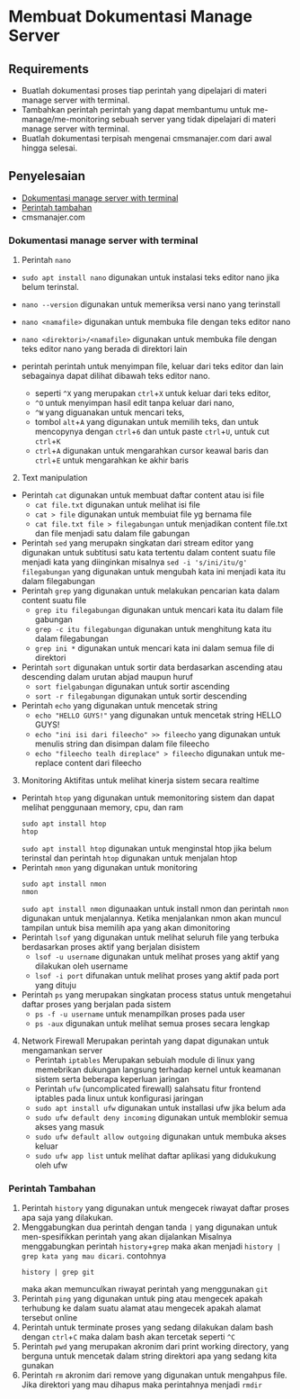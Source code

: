 # Membuat Dokumentasi Manage Server

## Requirements

- Buatlah dokumentasi proses tiap perintah yang dipelajari di materi manage server with terminal.
- Tambahkan perintah perintah yang dapat membantumu untuk me-manage/me-monitoring sebuah server yang tidak dipelajari di materi manage server with terminal.
- Buatlah dokumentasi terpisah mengenai cmsmanajer.com dari awal hingga selesai.

## Penyelesaian
- [Dokumentasi manage server with terminal](https://github.com/rifaicham/dumbways-report/tree/main/week-3#dokumentasi-manage-server-with-terminal) 
- [Perintah tambahan](https://github.com/rifaicham/dumbways-report/tree/main/week-3#perintah-tambahan) 
- cmsmanajer.com

### Dokumentasi manage server with terminal
1. Perintah `nano`
  - `sudo apt install nano` digunakan untuk instalasi teks editor nano jika belum terinstal.
  - `nano --version` digunakan untuk memeriksa versi nano yang terinstall

  - `nano <namafile>` digunakan untuk membuka file dengan teks editor nano
  - `nano <direktori>/<namafile>` digunakan untuk membuka file dengan teks editor nano yang berada di direktori lain
  - perintah perintah untuk menyimpan file, keluar dari teks editor dan lain sebagainya dapat dilihat dibawah teks editor nano. 
      - seperti `^X` yang merupakan `ctrl`+`X` untuk keluar dari teks editor, 
      - `^O` untuk menyimpan hasil edit tanpa keluar dari nano, 
      - `^W` yang diguanakan untuk mencari teks, 
      - tombol `alt`+`A` yang digunakan untuk memilih teks, dan untuk mencopynya dengan `ctrl`+`6` dan untuk paste `ctrl`+`U`, untuk cut `ctrl`+`K`
      - `ctrl`+`A` digunakan untuk mengarahkan cursor keawal baris dan `ctrl`+`E` untuk mengarahkan ke akhir baris
2. Text manipulation
  - Perintah `cat` digunakan untuk membuat daftar content atau isi file
    - `cat file.txt` digunakan untuk melihat isi file
    - `cat > file` digunakan untuk membuiat file yg bernama file
    - `cat file.txt file > filegabungan` untuk menjadikan content file.txt dan file menjadi satu dalam file gabungan
  - Perintah `sed` yang merupakn singkatan dari stream editor yang digunakan untuk subtitusi satu kata tertentu dalam content suatu file menjadi kata yang diinginkan misalnya `sed -i 's/ini/itu/g' filegabungan` yang digunakan untuk mengubah kata ini menjadi kata itu dalam filegabungan 
  - Perintah `grep` yang digunakan untuk melakukan pencarian kata dalam content suatu file
    - `grep itu filegabungan` digunakan untuk mencari kata itu dalam file gabungan
    - `grep -c itu filegabungan` digunakan untuk menghitung kata itu dalam filegabungan
    - `grep ini *` digunakan untuk mencari kata ini dalam semua file di direktori
  - Perintah `sort` digunakan untuk sortir data berdasarkan ascending atau descending dalam urutan abjad maupun huruf
    - `sort fielgabungan` digunakan untuk sortir ascending
    - `sort -r filegabungan` digunakan untuk sortir descending
  - Perintah `echo` yang digunakan untuk mencetak string
    - `echo "HELLO GUYS!"` yang digunakan untuk mencetak string HELLO GUYS!
    - `echo "ini isi dari fileecho" >> fileecho` yang digunakan untuk menulis string dan disimpan dalam file fileecho
    - `echo "fileecho tealh direplace" > fileecho` digunakan untuk me-replace content dari fileecho
3. Monitoring 
    Aktifitas untuk melihat kinerja sistem secara realtime
  - Perintah `htop` yang digunakan untuk memonitoring sistem dan dapat melihat penggunaan memory, cpu, dan ram
    ```
    sudo apt install htop 
    htop
    ```
    `sudo apt install htop` digunakan untuk menginstal htop jika belum terinstal dan perintah `htop` digunakan untuk menjalan htop
  - Perintah `nmon` yang digunakan untuk monitoring
    ```
    sudo apt install nmon
    nmon
    ```
    `sudo apt install nmon` digunaakan untuk install nmon dan perintah `nmon` digunakan untuk menjalannya. Ketika menjalankan nmon akan muncul tampilan untuk bisa memilih apa yang akan dimonitoring
  - Perintah `lsof` yang digunakan untuk melihat seluruh file yang terbuka berdasarkan proses aktif yang berjalan disistem
    - `lsof -u username` digunakan untuk melihat proses yang aktif yang dilakukan oleh username
    -  `lsof -i port` difunakan untuk melihat proses yang aktif pada port yang dituju
  - Perintah `ps` yang merupakan singkatan process status untuk mengetahui daftar proses yang berjalan pada sistem
    - `ps -f -u username` untuk menampilkan proses pada user
    - `ps -aux` digunakan untuk melihat semua proses secara lengkap
4. Network Firewall
    Merupakan perintah yang dapat digunakan untuk mengamankan server
   - Perintah `iptables`
      Merupakan sebuiah module di linux yang memebrikan dukungan langsung terhadap kernel untuk keamanan sistem serta beberapa keperluan jaringan
   - Perintah `ufw` (uncomplicated firewall) salahsatu fitur frontend iptables pada linux untuk konfigurasi jaringan
    - `sudo apt install ufw` digunakan untuk installasi ufw jika belum ada
    - `sudo ufw default deny incoming` digunakan untuk memblokir semua akses yang masuk
    - `sudo ufw default allow outgoing` digunakan untuk membuka akses keluar
    - `sudo ufw app list` untuk melihat daftar aplikasi yang didukukung oleh ufw
### Perintah Tambahan
1. Perintah `history` yang digunakan untuk mengecek riwayat daftar proses apa saja yang dilakukan.
2. Menggabungkan dua perintah dengan tanda `|` yang digunakan untuk men-spesifikkan perintah yang akan dijalankan
    Misalnya menggabungkan perintah `history`+`grep` maka akan menjadi `history | grep kata yang mau dicari`. contohnya 
    ```
    history | grep git
    ```
    maka akan memunculkan riwayat perintah yang menggunakan `git`
3. Perintah `ping` yang digunakan untuk ping atau mengecek apakah terhubung ke dalam suatu alamat atau mengecek apakah alamat tersebut online
4. Perintah untuk terminate proses yang sedang dilakukan dalam bash dengan `ctrl`+`C` maka dalam bash akan tercetak seperti `^C` 
5. Perintah `pwd` yang merupakan akronim dari print working directory, yang berguna untuk mencetak dalam string direktori  apa yang sedang kita gunakan
6. Perintah `rm` akronim dari remove yang digunakan untuk mengahpus file. Jika direktori yang mau dihapus maka perintahnya menjadi `rmdir`
